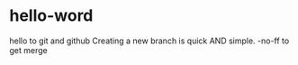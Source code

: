 # hello-word
hello to git and github
Creating a new branch is quick AND simple.
-no-ff to get merge

